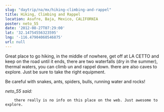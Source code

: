 ```yaml
---
slug: "daytrip/na/mx/hiking-climbing-and-rappel"
title: Hiking, Climbing and Rappel
location: Asufre, Baja, Mexico, CALIFORNIA
poster: neto_55
date: '2012-08-27T07:29:00'
lat: '32.14754556323595'
lng: '-116.47904060546875'
url: null
---
```


Great place to go hiking, in the middle of nowhere, get off at LA CETTO and keep on the road until it ends, there are two waterfalls (dry in the summer), thermal waters, you can climb un and rappel down. there are also caves to explore. Just be sure to take the right equipment.

Be careful with snakes, ants, spiders, bulls, running water and rocks!

<em>neto_55 said:</em>

        there really is no info on this place on the web. Just awesome to explore.
